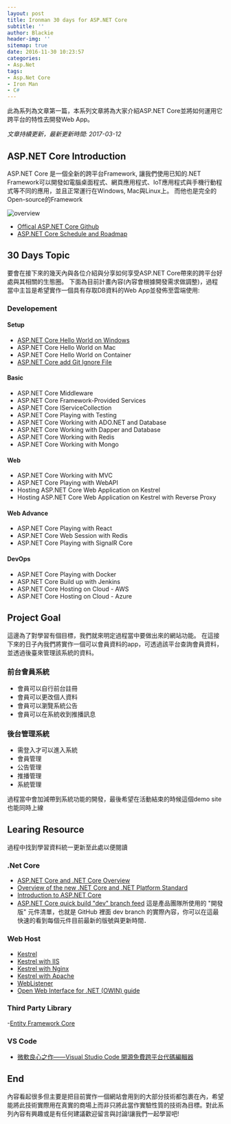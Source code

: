 ```yaml
---
layout: post
title: Ironman 30 days for ASP.NET Core
subtitle: ''
author: Blackie
header-img: ''
sitemap: true
date: 2016-11-30 10:23:57
categories: 
- Asp.Net
tags: 
- Asp.Net Core
- Iron Man
- C#
---
```

此為系列為文章第一篇，本系列文章將為大家介紹ASP.NET Core並將如何運用它跨平台的特性去開發Web App。

<!-- More -->

*文章持續更新，最新更新時間: 2017-03-12*

## ASP.NET Core Introduction ##

ASP.NET Core 是一個全新的跨平台Framework, 讓我們使用已知的.NET Framework可以開發如電腦桌面程式、網頁應用程式、IoT應用程式與手機行動程式等不同的應用，並且正常運行在Windows, Mac與Linux上。
而他也是完全的Open-source的Framework

![overview](overview.png)

- [Offical ASP.NET Core Github](https://github.com/aspnet/Home)
- [ASP.NET Core Schedule and Roadmap](https://github.com/aspnet/Home/wiki/Roadmap)

## 30 Days Topic ##

要會在接下來的幾天內與各位介紹與分享如何享受ASP.NET Core帶來的跨平台好處與其相關的生態圈。
下面為目前計畫內容(內容會根據開發需求做調整)，過程當中主旨是希望實作一個具有存取DB資料的Web App並發佈至雲端使用:

### Developement ###

#### Setup ###
- [ASP.NET Core Hello World on Windows](http://blackie1019.github.io/2017/03/06/ASP-NET-Core-HelloWorld-on-Windows/)
- ASP.NET Core Hello World on Mac
- ASP.NET Core Hello World on Container
- [ASP.NET Core add Git Ignore File](http://blackie1019.github.io/2017/03/12/ASP-NET-Core-add-Git-Ignore-File/)

#### Basic ####
- ASP.NET Core Middleware
- ASP.NET Core Framework-Provided Services
- ASP.NET Core IServiceCollection
- ASP.NET Core Playing with Testing
- ASP.NET Core Working with ADO.NET and Database
- ASP.NET Core Working with Dapper and Database
- ASP.NET Core Working with Redis
- ASP.NET Core Working with Mongo

#### Web ####
- ASP.NET Core Working with MVC
- ASP.NET Core Playing with WebAPI
- Hosting ASP.NET Core Web Application on Kestrel 
- Hosting ASP.NET Core Web Application on Kestrel with Reverse Proxy

#### Web Advance ####
- ASP.NET Core Playing with React
- ASP.NET Core Web Session with Redis
- ASP.NET Core Playing with SignalR Core

#### DevOps ####
- ASP.NET Core Playing with Docker
- ASP.NET Core Build up with Jenkins
- ASP.NET Core Hosting on Cloud - AWS
- ASP.NET Core Hosting on Cloud - Azure

## Project Goal ##

這邊為了對學習有個目標，我們就來明定過程當中要做出來的網站功能。 在這接下來的日子內我們將實作一個可以會員資料的app，可透過該平台查詢會員資料，並透過後臺來管理該系統的資料。

### 前台會員系統 ###

- 會員可以自行前台註冊
- 會員可以更改個人資料
- 會員可以瀏覽系統公告
- 會員可以在系統收到推播訊息

### 後台管理系統 ###

- 需登入才可以進入系統
- 會員管理
- 公告管理
- 推播管理
- 系統管理

過程當中會加減帶到系統功能的開發，最後希望在活動結束的時候這個demo site也能同時上線

## Learing Resource ##

過程中找到學習資料統一更新至此處以便閱讀

### .Net Core ###
- [ASP.NET Core and .NET Core Overview](https://weblog.west-wind.com/posts/2016/jun/13/aspnet-core-and-net-core-overview)
- [Overview of the new .NET Core and .NET Platform Standard](https://www.slideshare.net/AlexThissen/overview-of-the-new-net-core-and-net-platform-standard)
- [Introduction to ASP.NET Core](https://docs.microsoft.com/en-us/aspnet/core/)
- [ASP.NET Core quick build "dev" branch feed](http://myget.org/gallery/aspnetcidev ) 這是產品團隊所使用的 "開發版" 元件清單，也就是 GitHub 裡面 dev branch 的實際內容，你可以在這最快速的看到每個元件目前最新的版號與更新時間．

### Web Host ###

- [Kestrel](https://docs.microsoft.com/en-us/aspnet/core/fundamentals/servers/kestrel)
- [Kestrel with IIS](https://docs.microsoft.com/en-us/aspnet/core/fundamentals/servers/aspnet-core-module)
- [Kestrel with Nginx](https://docs.microsoft.com/en-us/aspnet/core/publishing/linuxproduction)
- [Kestrel with Apache](https://docs.microsoft.com/en-us/aspnet/core/publishing/apache-proxy)
- [WebListener](https://docs.microsoft.com/en-us/aspnet/core/fundamentals/servers/weblistener)
- [Open Web Interface for .NET (OWIN) guide](https://docs.microsoft.com/en-us/aspnet/core/fundamentals/owin)

### Third Party Library ###

-[Entity Framework Core](http://ef.readthedocs.io/en/latest/index.html)

### VS Code ###

- [微軟良心之作——Visual Studio Code 開源免費跨平台代碼編輯器](http://blog.csdn.net/chinahuyong/article/details/46480995)

## End ##

內容看起很多但主要是把目前實作一個網站會用到的大部分技術都包裹在內，希望能將此技術實際用在真實的商場上而非只將此當作實驗性質的技術為目標。對此系列內容有興趣或是有任何建議歡迎留言與討論!讓我們一起學習吧!